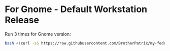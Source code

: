 # For Gnome - Default Workstation Release

Run 3 times for Gnome version:

```bash
bash <(curl -sS https://raw.githubusercontent.com/BrotherPatrix/my-fedora-cooking/main/fedora-38-gnome-cooking/setup.sh)
```